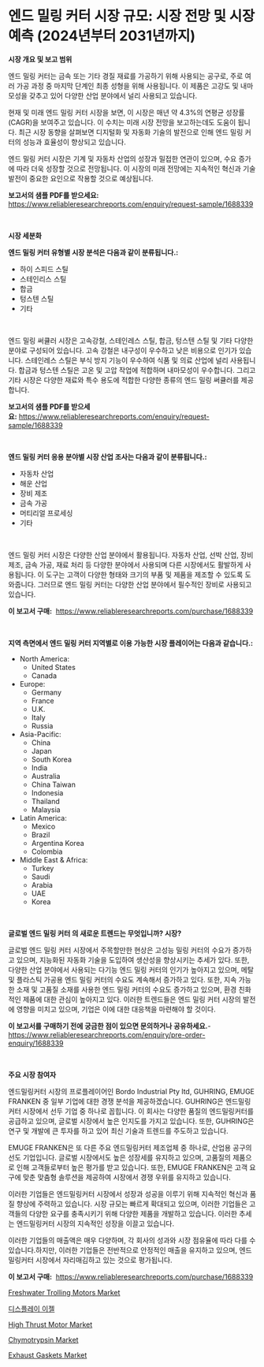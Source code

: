 <p><h1>엔드 밀링 커터 시장 규모: 시장 전망 및 시장 예측 (2024년부터 2031년까지)</h1></p><p><strong>시장 개요 및 보고 범위</strong></p>
<p><p>엔드 밀링 커터는 금속 또는 기타 경질 재료를 가공하기 위해 사용되는 공구로, 주로 여러 가공 과정 중 마지막 단계인 최종 성형을 위해 사용됩니다. 이 제품은 고강도 및 내마모성을 갖추고 있어 다양한 산업 분야에서 널리 사용되고 있습니다.</p><p>현재 및 미래 엔드 밀링 커터 시장을 보면, 이 시장은 매년 약 4.3%의 연평균 성장률(CAGR)을 보여주고 있습니다. 이 수치는 미래 시장 전망을 보고하는데도 도움이 됩니다. 최근 시장 동향을 살펴보면 디지털화 및 자동화 기술의 발전으로 인해 엔드 밀링 커터의 성능과 효율성이 향상되고 있습니다.</p><p>엔드 밀링 커터 시장은 기계 및 자동차 산업의 성장과 밀접한 연관이 있으며, 수요 증가에 따라 더욱 성장할 것으로 전망됩니다. 이 시장의 미래 전망에는 지속적인 혁신과 기술 발전이 중요한 요인으로 작용할 것으로 예상됩니다.</p></p>
<p><strong>보고서의 샘플 PDF를 받으세요:</strong> <a href="https://www.reliableresearchreports.com/enquiry/request-sample/1688339">https://www.reliableresearchreports.com/enquiry/request-sample/1688339</a></p>
<p>&nbsp;</p>
<p><strong>시장 세분화</strong></p>
<p><strong>엔드 밀링 커터 유형별 시장 분석은 다음과 같이 분류됩니다.:</strong></p>
<p><ul><li>하이 스피드 스틸</li><li>스테인리스 스틸</li><li>합금</li><li>텅스텐 스틸</li><li>기타</li></ul></p>
<p>&nbsp;</p>
<p><p>엔드 밀링 써큘러 시장은 고속강철, 스테인레스 스틸, 합금, 텅스텐 스틸 및 기타 다양한 분야로 구성되어 있습니다. 고속 강철은 내구성이 우수하고 낮은 비용으로 인기가 있습니다. 스테인레스 스틸은 부식 방지 기능이 우수하여 식품 및 의료 산업에 널리 사용됩니다. 합금과 텅스텐 스틸은 고온 및 고압 작업에 적합하며 내마모성이 우수합니다. 그리고 기타 시장은 다양한 재료와 특수 용도에 적합한 다양한 종류의 엔드 밀링 써큘러를 제공합니다.</p></p>
<p><strong>보고서의 샘플 PDF를 받으세요:</strong>&nbsp;<a href="https://www.reliableresearchreports.com/enquiry/request-sample/1688339">https://www.reliableresearchreports.com/enquiry/request-sample/1688339</a></p>
<p>&nbsp;</p>
<p><strong> 엔드 밀링 커터 응용 분야별 시장 산업 조사는 다음과 같이 분류됩니다.:</strong></p>
<p><ul><li>자동차 산업</li><li>해운 산업</li><li>장비 제조</li><li>금속 가공</li><li>머티리얼 프로세싱</li><li>기타</li></ul></p>
<p>&nbsp;</p>
<p><p>엔드 밀링 커터 시장은 다양한 산업 분야에서 활용됩니다. 자동차 산업, 선박 산업, 장비 제조, 금속 가공, 재료 처리 등 다양한 분야에서 사용되며 다른 시장에서도 활발하게 사용됩니다. 이 도구는 고객이 다양한 형태와 크기의 부품 및 제품을 제조할 수 있도록 도와줍니다. 그러므로 엔드 밀링 커터는 다양한 산업 분야에서 필수적인 장비로 사용되고 있습니다.</p></p>
<p><strong>이 보고서 구매:</strong>&nbsp; <a href="https://www.reliableresearchreports.com/purchase/1688339">https://www.reliableresearchreports.com/purchase/1688339</a></p>
<p>&nbsp;</p>
<p><strong>지역 측면에서 엔드 밀링 커터 지역별로 이용 가능한 시장 플레이어는 다음과 같습니다.:</strong></p>
<p><ul>
    <li>
        North America:
        <ul>
            <li>United States</li>
            <li>Canada</li>
        </ul>
    </li>
    <li>
        Europe:
        <ul>
            <li>Germany</li>
            <li>France</li>
            <li>U.K.</li>
            <li>Italy</li>
            <li>Russia</li>
        </ul>
    </li>
    <li>
        Asia-Pacific:
        <ul>
            <li>China</li>
            <li>Japan</li>
            <li>South Korea</li>
            <li>India</li>
            <li>Australia</li>
            <li>China Taiwan</li>
            <li>Indonesia</li>
            <li>Thailand</li>
            <li>Malaysia</li>
        </ul>
    </li>
    <li>
        Latin America:
        <ul>
            <li>Mexico</li>
            <li>Brazil</li>
            <li>Argentina Korea</li>
            <li>Colombia</li>
        </ul>
    </li>
    <li>
        Middle East & Africa:
        <ul>
            <li>Turkey</li>
            <li>Saudi</li>
            <li>Arabia</li>
            <li>UAE</li>
            <li>Korea</li>
        </ul>
    </li>
    </ul></p>
<p>&nbsp;</p>
<p><strong>글로벌 엔드 밀링 커터 의 새로운 트렌드는 무엇입니까? 시장?</strong></p>
<p><p>글로벌 엔드 밀링 커터 시장에서 주목할만한 현상은 고성능 밀링 커터의 수요가 증가하고 있으며, 지능화된 자동화 기술을 도입하여 생산성을 향상시키는 추세가 있다. 또한, 다양한 산업 분야에서 사용되는 다기능 엔드 밀링 커터의 인기가 높아지고 있으며, 메탈 및 플라스틱 가공용 엔드 밀링 커터의 수요도 계속해서 증가하고 있다. 또한, 지속 가능한 소재 및 고품질 소재를 사용한 엔드 밀링 커터의 수요도 증가하고 있으며, 환경 친화적인 제품에 대한 관심이 높아지고 있다. 이러한 트렌드들은 엔드 밀링 커터 시장의 발전에 영향을 미치고 있으며, 기업은 이에 대한 대응책을 마련해야 할 것이다.</p></p>
<p><strong>이 보고서를 구매하기 전에 궁금한 점이 있으면 문의하거나 공유하세요.</strong>- <a href="https://www.reliableresearchreports.com/enquiry/pre-order-enquiry/1688339">https://www.reliableresearchreports.com/enquiry/pre-order-enquiry/1688339</a></p>
<p>&nbsp;</p>
<p><strong>주요 시장 참여자</strong></p>
<p><p>엔드밀링커터 시장의 프로플레이어인 Bordo Industrial Pty ltd, GUHRING, EMUGE FRANKEN 중 일부 기업에 대한 경쟁 분석을 제공하겠습니다. GUHRING은 엔드밀링커터 시장에서 선두 기업 중 하나로 꼽힙니다. 이 회사는 다양한 품질의 엔드밀링커터를 공급하고 있으며, 글로벌 시장에서 높은 인지도를 가지고 있습니다. 또한, GUHRING은 연구 및 개발에 큰 투자를 하고 있어 최신 기술과 트렌드를 주도하고 있습니다.</p><p>EMUGE FRANKEN은 또 다른 주요 엔드밀링커터 제조업체 중 하나로, 산업용 공구의 선도 기업입니다. 글로벌 시장에서도 높은 성장세를 유지하고 있으며, 고품질의 제품으로 인해 고객들로부터 높은 평가를 받고 있습니다. 또한, EMUGE FRANKEN은 고객 요구에 맞춘 맞춤형 솔루션을 제공하여 시장에서 경쟁 우위를 유지하고 있습니다.</p><p>이러한 기업들은 엔드밀링커터 시장에서 성장과 성공을 이루기 위해 지속적인 혁신과 품질 향상에 주력하고 있습니다. 시장 규모는 빠르게 확대되고 있으며, 이러한 기업들은 고객들의 다양한 요구를 충족시키기 위해 다양한 제품을 개발하고 있습니다. 이러한 추세는 엔드밀링커터 시장의 지속적인 성장을 이끌고 있습니다.</p><p>이러한 기업들의 매출액은 매우 다양하며, 각 회사의 성과와 시장 점유율에 따라 다를 수 있습니다.하지만, 이러한 기업들은 전반적으로 안정적인 매출을 유지하고 있으며, 엔드밀링커터 시장에서 자리매김하고 있는 것으로 평가됩니다.</p></p>
<p><strong>이 보고서 구매:</strong>&nbsp;&nbsp;<a href="https://www.reliableresearchreports.com/purchase/1688339">https://www.reliableresearchreports.com/purchase/1688339</a></p>
<p><p><a href="https://issuu.com/reportprime-2/docs/freshwater-trolling-motors-market-size-2030.pptx">Freshwater Trolling Motors Market</a></p><p><a href="https://github.com/akzkkws047661437/Market-Research-Report-List-1/blob/main/1338997192246.md">디스플레이 이젤</a></p><p><a href="https://issuu.com/reportprime-2/docs/high-thrust-motor-market-size-2030.pptx">High Thrust Motor Market</a></p><p><a href="https://github.com/abdelrhmankishk22/Market-Research-Report-List-3/blob/main/chymotrypsin-market.md">Chymotrypsin Market</a></p><p><a href="https://github.com/ChiragRp1/Market-Research-Report-List-3/blob/main/exhaust-gaskets-market.md">Exhaust Gaskets Market</a></p></p>
